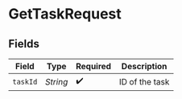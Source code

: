 # GetTaskRequest


## Fields

| Field              | Type               | Required           | Description        |
| ------------------ | ------------------ | ------------------ | ------------------ |
| `taskId`           | *String*           | :heavy_check_mark: | ID of the task     |